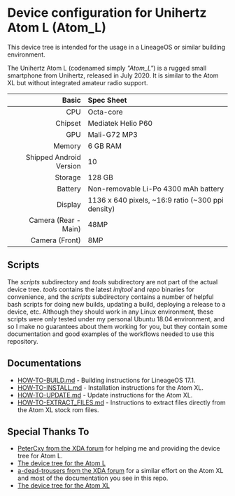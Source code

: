 
Device configuration for Unihertz Atom L (Atom_L)
=================================================
This device tree is intended for the usage in a LineageOS or similar building environment.

The Unihertz Atom L (codenamed simply _"Atom_L"_) is a rugged small smartphone from Unihertz, released in July 2020. It is similar to the Atom XL but without integrated amateur radio support.

| Basic                   | Spec Sheet                                                                                                                     |
| -----------------------:|:------------------------------------------------------------------------------------------------------------------------------ |
| CPU                     | Octa-core                                                                                                                      |
| Chipset                 | Mediatek Helio P60                                                                                                             |
| GPU                     | Mali-G72 MP3                                                                                                                   |
| Memory                  | 6 GB RAM                                                                                                                       |
| Shipped Android Version | 10                                                                                                                             |
| Storage                 | 128 GB                                                                                                                         |
| Battery                 | Non-removable Li-Po 4300 mAh battery                                                                                           |
| Display                 | 1136 x 640 pixels, ~16:9 ratio (~300 ppi density)                                                                              |
| Camera (Rear - Main)    | 48MP                                                                                                                           |
| Camera (Front)          | 8MP                                                                                                                            |

## Scripts

The _scripts_ subdirectory and _tools_ subdirectory are not part of the actual device tree. _tools_ contains the latest _imjtool_ and _repo_ binaries for convenience, and the _scripts_ subdirectory contains a number of helpful bash scripts for doing new builds, updating a build, deploying a release to a device, etc. Although they should work in any Linux environment, these scripts were only tested under my personal Ubuntu 18.04 environment, and so I make no guarantees about them working for you, but they contain some documentation and good examples of the workflows needed to use this repository. 

## Documentations

- [HOW-TO-BUILD.md](https://github.com/jamesbrock0/Atom_L/blob/master/docs/HOW-TO-BUILD.md) - Building instructions for LineageOS 17.1.
- [HOW-TO-INSTALL.md](https://github.com/jamesbrock0/Atom_L/blob/master/docs/HOW-TO-INSTALL.md) - Installation instructions for the Atom XL.
- [HOW-TO-UPDATE.md](https://github.com/jamesbrock0/Atom_L/blob/master/docs/HOW-TO-UPDATE.md) - Update instructions for the Atom XL.
- [HOW-TO-EXTRACT_FILES.md](https://github.com/jamesbrock0/Atom_L/blob/master/docs/HOW-TO-EXTRACT_FILES.md) - Instructions to extract files directly from the Atom XL stock rom files.


## Special Thanks To

- [PeterCxy from the XDA forum](https://forum.xda-developers.com/member.php?u=5351691) for helping me and providing the device tree for Atom L.
- [The device tree for the Atom L](https://cgit.typeblog.net/android/device/unihertz/Atom_L/)
- [a-dead-trousers from the XDA forum](https://forum.xda-developers.com/member.php?u=7624432) for a similar effort on the Atom XL and most of the documentation you see in this repo. 
- [The device tree for the Atom XL](https://github.com/ADeadTrousers/android_device_Unihertz_Atom_XL)




          
